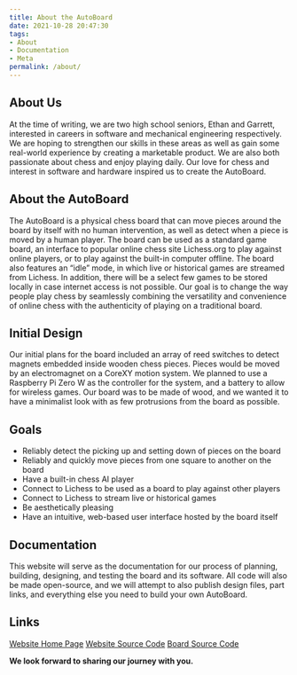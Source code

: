 ```yaml
---
title: About the AutoBoard
date: 2021-10-28 20:47:30
tags:
- About
- Documentation
- Meta
permalink: /about/
---
```

## About Us
At the time of writing, we are two high school seniors, Ethan and Garrett, interested in careers in software and mechanical engineering respectively. We are hoping to strengthen our skills in these areas as well as gain some real-world experience by creating a marketable product. We are also both passionate about chess and enjoy playing daily. Our love for chess and interest in software and hardware inspired us to create the AutoBoard.

## About the AutoBoard
The AutoBoard is a physical chess board that can move pieces around the board by itself with no human intervention, as well as detect when a piece is moved by a human player. The board can be used as a standard game board, an interface to popular online chess site Lichess.org to play against online players, or to play against the built-in computer offline. The board also features an “idle” mode, in which live or historical games are streamed from Lichess. In addition, there will be a select few games to be stored locally in case internet access is not possible. Our goal is to change the way people play chess by seamlessly combining the versatility and convenience of online chess with the authenticity of playing on a traditional board.

## Initial Design
Our initial plans for the board included an array of reed switches to detect magnets embedded inside wooden chess pieces. Pieces would be moved by an electromagnet on a CoreXY motion system. We planned to use a Raspberry Pi Zero W as the controller for the system, and a battery to allow for wireless games. Our board was to be made of wood, and we wanted it to have a minimalist look with as few protrusions from the board as possible.

## Goals
- Reliably detect the picking up and setting down of pieces on the board
- Reliably and quickly move pieces from one square to another on the board
- Have a built-in chess AI player
- Connect to Lichess to be used as a board to play against other players
- Connect to Lichess to stream live or historical games
- Be aesthetically pleasing
- Have an intuitive, web-based user interface hosted by the board itself

## Documentation
This website will serve as the documentation for our process of planning, building, designing, and testing the board and its software. All code will also be made open-source, and we will attempt to also publish design files, part links, and everything else you need to build your own AutoBoard.

## Links
[Website Home Page](https://mregirouard.github.io/AutoBoard-Website)
[Website Source Code](https://github.com/MRegirouard/AutoBoard-Website)
[Board Source Code](https://github.com/MRegirouard/AutoBoard)

__We look forward to sharing our journey with you.__
